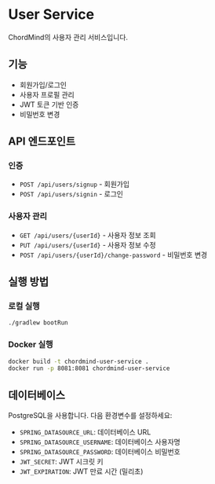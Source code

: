# User Service

ChordMind의 사용자 관리 서비스입니다.

## 기능

- 회원가입/로그인
- 사용자 프로필 관리
- JWT 토큰 기반 인증
- 비밀번호 변경

## API 엔드포인트

### 인증
- `POST /api/users/signup` - 회원가입
- `POST /api/users/signin` - 로그인

### 사용자 관리
- `GET /api/users/{userId}` - 사용자 정보 조회
- `PUT /api/users/{userId}` - 사용자 정보 수정
- `POST /api/users/{userId}/change-password` - 비밀번호 변경

## 실행 방법

### 로컬 실행
```bash
./gradlew bootRun
```

### Docker 실행
```bash
docker build -t chordmind-user-service .
docker run -p 8081:8081 chordmind-user-service
```

## 데이터베이스

PostgreSQL을 사용합니다. 다음 환경변수를 설정하세요:

- `SPRING_DATASOURCE_URL`: 데이터베이스 URL
- `SPRING_DATASOURCE_USERNAME`: 데이터베이스 사용자명
- `SPRING_DATASOURCE_PASSWORD`: 데이터베이스 비밀번호
- `JWT_SECRET`: JWT 시크릿 키
- `JWT_EXPIRATION`: JWT 만료 시간 (밀리초) 